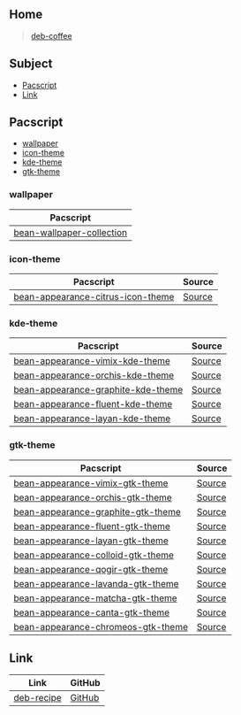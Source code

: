 

## Home

> [deb-coffee](https://github.com/samwhelp/deb-coffee)




## Subject

* [Pacscript](#pacscript)
* [Link](#link)




## Pacscript

* [wallpaper](#wallpaper)
* [icon-theme](#icon-theme)
* [kde-theme](#kde-theme)
* [gtk-theme](#gtk-theme)




### wallpaper

| Pacscript |
| --------- |
| [bean-wallpaper-collection](https://github.com/samwhelp/deb-coffee/blob/main/packages/bean-wallpaper-collection/bean-wallpaper-collection.pacscript) |


### icon-theme

| Pacscript | Source |
| --------- | ------ |
| [bean-appearance-citrus-icon-theme](https://github.com/samwhelp/deb-coffee/blob/main/packages/bean-appearance-citrus-icon-theme/bean-appearance-citrus-icon-theme.pacscript) | [Source](https://github.com/yeyushengfan258/Citrus-icon-theme) |


### kde-theme

| Pacscript | Source |
| --------- | ------ |
| [bean-appearance-vimix-kde-theme](https://github.com/samwhelp/deb-coffee/blob/main/packages/bean-appearance-vimix-kde-theme/bean-appearance-vimix-kde-theme.pacscript) | [Source](https://github.com/vinceliuice/Vimix-kde) |
| [bean-appearance-orchis-kde-theme](https://github.com/samwhelp/deb-coffee/blob/main/packages/bean-appearance-orchis-kde-theme/bean-appearance-orchis-kde-theme.pacscript) | [Source](https://github.com/vinceliuice/Orchis-kde) |
| [bean-appearance-graphite-kde-theme](https://github.com/samwhelp/deb-coffee/blob/main/packages/bean-appearance-graphite-kde-theme/bean-appearance-graphite-kde-theme.pacscript) | [Source](https://github.com/vinceliuice/Graphite-kde-theme) |
| [bean-appearance-fluent-kde-theme](https://github.com/samwhelp/deb-coffee/blob/main/packages/bean-appearance-fluent-kde-theme/bean-appearance-fluent-kde-theme.pacscript) | [Source](https://github.com/vinceliuice/Fluent-kde) |
| [bean-appearance-layan-kde-theme](https://github.com/samwhelp/deb-coffee/blob/main/packages/bean-appearance-layan-kde-theme/bean-appearance-layan-kde-theme.pacscript) | [Source](https://github.com/vinceliuice/Layan-kde) |


### gtk-theme

| Pacscript | Source |
| --------- | ------ |
| [bean-appearance-vimix-gtk-theme](https://github.com/samwhelp/deb-coffee/blob/main/packages/bean-appearance-vimix-gtk-theme/bean-appearance-vimix-gtk-theme.pacscript) | [Source](https://github.com/vinceliuice/Vimix-gtk-themes) |
| [bean-appearance-orchis-gtk-theme](https://github.com/samwhelp/deb-coffee/blob/main/packages/bean-appearance-orchis-gtk-theme/bean-appearance-orchis-gtk-theme.pacscript) | [Source](https://github.com/vinceliuice/Orchis-theme) |
| [bean-appearance-graphite-gtk-theme](https://github.com/samwhelp/deb-coffee/blob/main/packages/bean-appearance-graphite-gtk-theme/bean-appearance-graphite-gtk-theme.pacscript) | [Source](https://github.com/vinceliuice/Graphite-gtk-theme) |
| [bean-appearance-fluent-gtk-theme](https://github.com/samwhelp/deb-coffee/blob/main/packages/bean-appearance-fluent-gtk-theme/bean-appearance-fluent-gtk-theme.pacscript) | [Source](https://github.com/vinceliuice/Fluent-gtk-theme) |
| [bean-appearance-layan-gtk-theme](https://github.com/samwhelp/deb-coffee/blob/main/packages/bean-appearance-layan-gtk-theme/bean-appearance-layan-gtk-theme.pacscript) | [Source](https://github.com/vinceliuice/Layan-gtk-theme) |
| [bean-appearance-colloid-gtk-theme](https://github.com/samwhelp/deb-coffee/blob/main/packages/bean-appearance-colloid-gtk-theme/bean-appearance-colloid-gtk-theme.pacscript) | [Source](https://github.com/vinceliuice/Colloid-gtk-theme) |
| [bean-appearance-qogir-gtk-theme](https://github.com/samwhelp/deb-coffee/blob/main/packages/bean-appearance-qogir-gtk-theme/bean-appearance-qogir-gtk-theme.pacscript) | [Source](https://github.com/vinceliuice/Qogir-theme) |
| [bean-appearance-lavanda-gtk-theme](https://github.com/samwhelp/deb-coffee/blob/main/packages/bean-appearance-lavanda-gtk-theme/bean-appearance-lavanda-gtk-theme.pacscript) | [Source](https://github.com/vinceliuice/Lavanda-gtk-theme) |
| [bean-appearance-matcha-gtk-theme](https://github.com/samwhelp/deb-coffee/blob/main/packages/bean-appearance-matcha-gtk-theme/bean-appearance-matcha-gtk-theme.pacscript) | [Source](https://github.com/vinceliuice/Matcha-gtk-theme) |
| [bean-appearance-canta-gtk-theme](https://github.com/samwhelp/deb-coffee/blob/main/packages/bean-appearance-canta-gtk-theme/bean-appearance-canta-gtk-theme.pacscript) | [Source](https://github.com/vinceliuice/Canta-theme) |
| [bean-appearance-chromeos-gtk-theme](https://github.com/samwhelp/deb-coffee/blob/main/packages/bean-appearance-chromeos-gtk-theme/bean-appearance-chromeos-gtk-theme.pacscript) | [Source](https://github.com/vinceliuice/ChromeOS-theme) |




## Link

| Link | GitHub |
| ---- | ------ |
| [deb-recipe](https://samwhelp.github.io/deb-recipe/) | [GitHub](https://github.com/samwhelp/deb-recipe) |
